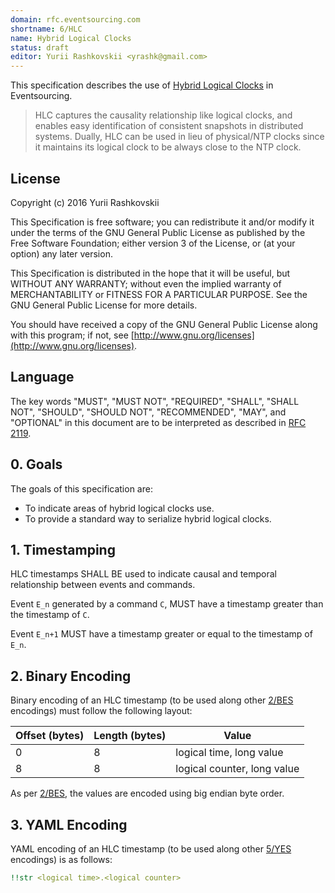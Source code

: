 ```yaml
---
domain: rfc.eventsourcing.com
shortname: 6/HLC
name: Hybrid Logical Clocks
status: draft
editor: Yurii Rashkovskii <yrashk@gmail.com>
---
```


This specification describes the use of [Hybrid Logical Clocks](http://www.cse.buffalo.edu/tech-reports/2014-04.pdf) in Eventsourcing.

<blockquote>
HLC captures the causality relationship like logical clocks, and enables easy identification of consistent snapshots in distributed systems. Dually, HLC can be used in lieu of physical/NTP clocks since it maintains its logical clock to be always close to the NTP clock.
</blockquote>

## License

Copyright (c) 2016 Yurii Rashkovskii

This Specification is free software; you can redistribute it and/or modify it under the terms of the GNU General Public License as published by the Free Software Foundation; either version 3 of the License, or (at your option) any later version.

This Specification is distributed in the hope that it will be useful, but WITHOUT ANY WARRANTY; without even the implied warranty of MERCHANTABILITY or FITNESS FOR A PARTICULAR PURPOSE. See the GNU General Public License for more details.

You should have received a copy of the GNU General Public License along with this program; if not, see [http://www.gnu.org/licenses](http://www.gnu.org/licenses).

## Language

The key words "MUST", "MUST NOT", "REQUIRED", "SHALL", "SHALL NOT", "SHOULD", "SHOULD NOT", "RECOMMENDED", "MAY", and "OPTIONAL" in this document are to be interpreted as described in [RFC 2119](http://tools.ietf.org/html/rfc2119).

## 0. Goals

The goals of this specification are:

* To indicate areas of hybrid logical clocks use.
* To provide a standard way to serialize hybrid logical clocks.

## 1. Timestamping

HLC timestamps SHALL BE used to indicate causal and temporal relationship
between events and commands.

Event <code>E_n</code> generated by a command <code>C</code>, MUST have a timestamp greater than the timestamp of <code>C</code>.

Event <code>E_n+1</code> MUST have a timestamp greater or equal to the timestamp
of <code>E_n</code>.

## 2. Binary Encoding

Binary encoding of an HLC timestamp (to be used along other [2/BES](../2/README.md) encodings) must follow the following layout:

| Offset (bytes) | Length (bytes) | Value                       |
|----------------|----------------|-----------------------------|
| 0              |  8             | logical time, long value    |
| 8              |  8             | logical counter, long value |

As per [2/BES](../2/README.md), the values are encoded using big endian byte order.

## 3. YAML Encoding

YAML encoding of an HLC timestamp (to be used along other [5/YES](../5/README.md) encodings) is as follows:

```yaml
!!str <logical time>.<logical counter>
```
